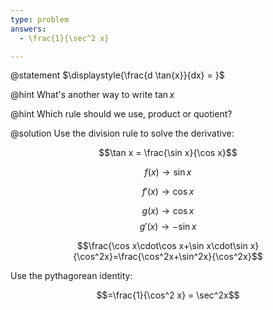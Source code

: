 ```yaml
---
type: problem
answers:
  - \frac{1}{\sec^2 x}

---
```


@statement
$\displaystyle{\frac{d \tan{x}}{dx} = }$

@hint
What\'s another way to write $\tan x$

@hint
Which rule should we use, product or quotient?

@solution
Use the division rule to solve the derivative:

$$\tan x = \frac{\sin x}{\cos x}$$

$$f(x) \rightarrow \sin x$$ 

$$f'(x) \rightarrow \cos x$$

$$g(x) \rightarrow \cos x$$ $$g'(x) \rightarrow - \sin x$$

$$\frac{\cos x\cdot\cos x+\sin x\cdot\sin x}{\cos^2x}=\frac{\cos^2x+\sin^2x}{\cos^2x}$$

Use the pythagorean identity:

$$=\frac{1}{\cos^2 x} = \sec^2x$$
